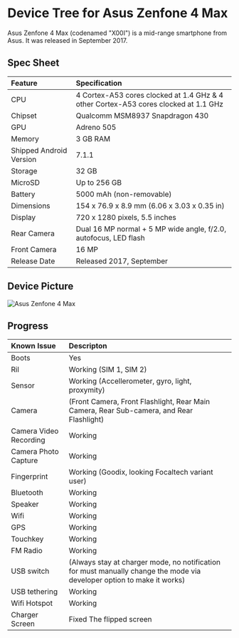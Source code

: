 # Device Tree for Asus Zenfone 4 Max
Asus Zenfone 4 Max (codenamed "X00I") is a mid-range smartphone from Asus.
It was released in September 2017.
## Spec Sheet

| Feature                 | Specification                                                                       |
| :---------------------- | :-----------------------------------------------------------------------------------|
| CPU                     | 4 Cortex-A53 cores clocked at 1.4 GHz & 4 other Cortex-A53 cores clocked at 1.1 GHz |
| Chipset                 | Qualcomm MSM8937 Snapdragon 430                                                     |
| GPU                     | Adreno 505                                                                          |
| Memory                  | 3 GB RAM                                                                            |
| Shipped Android Version | 7.1.1                                                                               |
| Storage                 | 32 GB                                                                               |
| MicroSD                 | Up to 256 GB                                                                        |
| Battery                 | 5000 mAh (non-removable)                                                            |
| Dimensions              | 154 x 76.9 x 8.9 mm (6.06 x 3.03 x 0.35 in)                                         |
| Display                 | 720 x 1280 pixels, 5.5 inches                                                       |
| Rear Camera             | Dual 16 MP normal + 5 MP wide angle, f/2.0, autofocus, LED flash                    |
| Front Camera            | 16 MP                                                                                |
| Release Date            | Released 2017, September                                                            |

## Device Picture

![Asus Zenfone 4 Max](https://cdn2.gsmarena.com/vv/pics/asus/asus-zenfone-4-max-zc554kl1.jpg "Asus Zenfone 4 Max")

## Progress

Known Issue             | Descripton
:---------------------- | :-----------------------------------------------------------------------------------
Boots					| Yes
Ril						| Working (SIM 1, SIM 2)
Sensor					| Working (Accellerometer, gyro, light, proxymity)
Camera					| (Front Camera, Front Flashlight, Rear Main Camera, Rear Sub-camera, and Rear Flashlight)
Camera Video Recording	| Working
Camera Photo Capture	| Working
Fingerprint				| Working (Goodix, looking Focaltech variant user)
Bluetooth				| Working
Speaker					| Working
Wifi					| Working
GPS						| Working
Touchkey				| Working
FM Radio				| Working
USB switch				| (Always stay at charger mode, no notification for must manually change the mode via developer option to make it works)
USB tethering			| Working
Wifi Hotspot			| Working
Charger Screen			| Fixed The flipped screen
